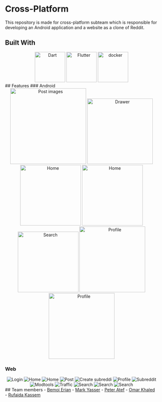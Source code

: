 # Cross-Platform

This repository is made for cross-platform subteam which is responsible for developing an Android application and a website as a clone of Reddit.

## Built With

<div align="center">

<img src="./readme_assets/dart.svg" alt="Dart" style="width: 100px;">
<img src="./readme_assets/flutter.png" alt="Flutter" style="width: 100px;">
<img src="./readme_assets/docker.png" alt="docker" style="width: 100px;">

</div>
## Features
### Android
<div align="center">

<img src="./readme_assets/Mobile/post_imgs.gif" alt="Post images" style="width: 250px;">
<img src="./readme_assets/Mobile/drawer1.jpg" alt="Drawer" style="width: 216px;">
<img src="./readme_assets/Mobile/home1.jpg" alt="Home" style="width: 200px;">
<img src="./readme_assets/Mobile/home2.jpg" alt="Home" style="width: 200px;">
<img src="./readme_assets/Mobile/search2.jpg" alt="Search" style="width: 200px;">
<img src="./readme_assets/Mobile/profile2.jpg" alt="Profile" style="width: 217px;">
<img src="./readme_assets/Mobile/profile3.jpg" alt="Profile" style="width: 217px;">
</div>

### Web

<div align="center">

<img src="./readme_assets/Web/login.png" alt="Login" >
<img src="./readme_assets/Web/home1.png" alt="Home" >
<img src="./readme_assets/Web/home2.png" alt="Home" >
<img src="./readme_assets/Web/post1.png" alt="Post" >
<img src="./readme_assets/Web/create_subreddit.png" alt="Create subreddi" >
<img src="./readme_assets/Web/profile1.png" alt="Profile" >
<img src="./readme_assets/Web/subreddit1.png" alt="Subreddit" >
<img src="./readme_assets/Web/modtools.png" alt="Modtools" >
<img src="./readme_assets/Web/traffic.png" alt="Traffic" >
<img src="./readme_assets/Web/search1.png" alt="Search" >
<img src="./readme_assets/Web/settings1.png" alt="Search" >
<img src="./readme_assets/Web/send_msg.png" alt="Search" >

</div>
## Team members
- <a href="https://github.com/bemoierian">Bemoi Erian</a>
- <a href="https://github.com/markyasser">Mark Yasser</a>
- <a href="https://github.com/EngPeterAtef">Peter Atef</a>
- <a href="https://github.com/omarkhaled2001">Omar Khaled</a>
- <a href="https://github.com/Rufaida-Kassem">Rufaida Kassem</a>
